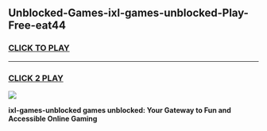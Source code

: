
## Unblocked-Games-ixl-games-unblocked-Play-Free-eat44
<h3>
<a href="https://premium76.site?title=ixl-games-unblocked&ref=15A">CLICK TO PLAY</a></h3>
<hr>

<h3>
<a href="https://premium76.site?title=ixl-games-unblocked&ref=15A">CLICK 2 PLAY</a>
  
</h3>

<a href="https://premium76.site?title=ixl-games-unblocked&ref=15A"><img src="https://clearcache.store/games.png"></a>


**ixl-games-unblocked games unblocked: Your Gateway to Fun and Accessible Online Gaming**
